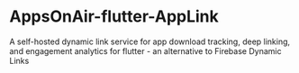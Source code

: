 # AppsOnAir-flutter-AppLink
A self-hosted dynamic link service for app download tracking, deep linking, and engagement analytics for flutter - an alternative to Firebase Dynamic Links
